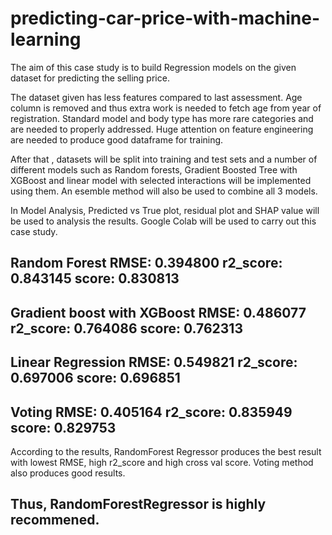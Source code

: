 # predicting-car-price-with-machine-learning

The aim of this case study is to build Regression models on the given dataset for predicting the selling price.

The dataset given has less features compared to last assessment. Age column is removed and thus extra work is needed to fetch age from year of registration. Standard model and body type has more rare categories and are needed to properly addressed. Huge attention on feature engineering are needed to produce good dataframe for training.

After that , datasets will be split into training and test sets and a number of different models such as Random forests, Gradient Boosted Tree with XGBoost and linear model with selected interactions will be implemented using them. An esemble method will also be used to combine all 3 models.

In Model Analysis, Predicted vs True plot, residual plot and SHAP value will be used to analysis the results. Google Colab will be used to carry out this case study.

## Random Forest RMSE: 0.394800 r2_score: 0.843145 score: 0.830813

## Gradient boost with XGBoost RMSE: 0.486077 r2_score: 0.764086 score: 0.762313

## Linear Regression RMSE: 0.549821 r2_score: 0.697006 score: 0.696851

## Voting RMSE: 0.405164 r2_score: 0.835949 score: 0.829753

According to the results, RandomForest Regressor produces the best result with lowest RMSE, high r2_score and high cross val score. Voting method also produces good results.

## Thus, RandomForestRegressor is highly recommened.
